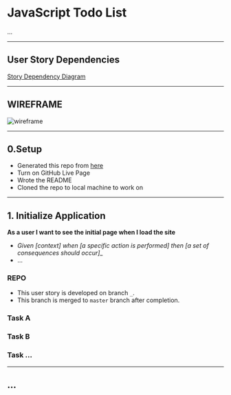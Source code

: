 # JavaScript Todo List

...

---

## User Story Dependencies

[Story Dependency Diagram](https://excalidraw.com/)

---

## WIREFRAME

![wireframe]()

---

## 0.Setup

- Generated this repo from [here]()
- Turn on GitHub Live Page
- Wrote the README
- Cloned the repo to local machine to work on
---

## 1. Initialize Application

__As a user I want to see the initial page when I load the site__

- _Given [context] when [a specific action is performed] then [a set of consequences should occur]__
- ...

### REPO

- This user story is developed on branch `_`.
- This branch is merged to `master` branch after completion.

### Task A

### Task B

### Task ...

---

## ...
